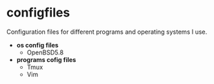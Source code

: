# configfiles
Configuration files for different programs and operating systems I use.

* **os config files**
    * OpenBSD5.8
* **programs cofig files**
    * Tmux
    * Vim

